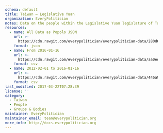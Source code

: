 ```yaml
---
schema: default
title: Taiwan — Legislative Yuan
organization: EveryPolitician
notes: Data on the people within the Legislative Yuan legislature of Taiwan.
resources:
  - name: All Data as Popolo JSON
    url: >-
      https://cdn.rawgit.com/everypolitician/everypolitician-data/280d61626469dfaf5702b8b322e9b2e2c750c602/data/Taiwan/Legislative_Yuan/ep-popolo-v1.0.json
    format: json
  - name: From 2016-01-16
    url: >-
      https://cdn.rawgit.com/everypolitician/everypolitician-data/aa0edea0fe7e8ce83fac174facf5c58bbe36dfcf/data/Taiwan/Legislative_Yuan/term-9.csv
    format: csv
  - name: 2012-02-01 to 2016-01-16
    url: >-
      https://cdn.rawgit.com/everypolitician/everypolitician-data/446a92ae221831e3d5ece1c8c3c84aa6eccc5b7d/data/Taiwan/Legislative_Yuan/term-8.csv
    format: csv
last_modified: 2017-03-22T07:28:39
license: ''
category:
  - Taiwan
  - People
  - Groups & Bodies
maintainer: EveryPolitician
maintainer_email: team@everypolitician.org
more_info: http://docs.everypolitician.org
---
```

